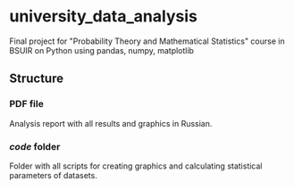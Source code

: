 # university_data_analysis
Final project for "Probability Theory and Mathematical Statistics" course in BSUIR on Python using pandas, numpy, matplotlib
## Structure
### PDF file
Analysis report with all results and graphics in Russian. 
### *code* folder
Folder with all scripts for creating graphics and calculating statistical parameters of datasets.
